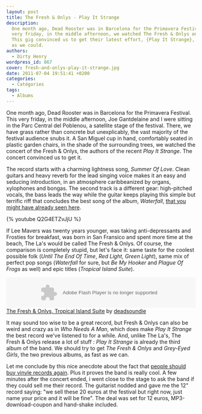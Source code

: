 ```yaml
---
layout: post
title: The Fresh & Onlys - Play It Strange
description:
  One month ago, Dead Rooster was in Barcelona for the Primavera Festival. This
  very friday, in the middle afternoon, we watched The Fresh & Onlys on stage.
  This gig convinced us to get their latest effort, {Play It Strange}, as soon
  as we could.
authors:
  - Dirty Henry
wordpress_id: 867
cover: fresh-and-onlys-play-it-strange.jpg
date: 2011-07-04 19:51:41 +0200
categories:
  - Catégories
tags:
  - Albums
---
```


One month ago, Dead Rooster was in Barcelona for the Primavera Festival. This
very friday, in the middle afternoon, Joe Gantdelaine and I were sitting in the
Parc Central del Poblenou, a satellite stage of the festival. There, we have
grass rather than concrete but unexplicably, the vast majority of the festival
audience snubs it. A San Miguel cup in hand, comfortably seated in plastic
garden chairs, in the shade of the surrounding trees, we watched the concert of
the Fresh & Onlys, the authors of the recent _Play It Strange_. The concert
convinced us to get it.

The record starts with a charming lightness song, _Summer Of Love_. Clean
guitars and heavy reverb for the lead singing voice makes it an easy and
seducing introduction, in an atmosphere caribbeanized by organs, xylophones and
bongas. The second track is a different gear: high-pitched vocals, the bass
leads the way while the guitar keeps playing this simple but terrific riff that
concludes the best song of the album, _Waterfall_,
[that you might have already seen here](706).

{% youtube Q2G4ETZvJjU %}

If Lee Mavers was twenty years younger, was taking anti-depressants and Frosties
for breakfast, was born in San Fransico and spent more time at the beach, The
La's would be called The Fresh & Onlys. Of course, the comparison is completely
stupid, but let's face it: same taste for the coolest possible folk (_Until The
End Of Time_, _Red Light, Green Light_), same mix of perfect pop songs
(_Waterfall_ for sure, but _Be My Hooker_ and _Plague Of Frogs_ as well) and
epic titles (_Tropical Island Suite_).

<object height="81" width="100%">
<param name="movie" value="http://player.soundcloud.com/player.swf?url=http%3A%2F%2Fapi.soundcloud.com%2Ftracks%2F14414392"></param>
<param name="allowscriptaccess" value="always"></param>
<embed allowscriptaccess="always" height="81" src="http://player.soundcloud.com/player.swf?url=http%3A%2F%2Fapi.soundcloud.com%2Ftracks%2F14414392" type="application/x-shockwave-flash" width="100%"></embed>
</object>
<span><a href="http://soundcloud.com/deadsoundie/04-tropical-island-suite">The
Fresh & Onlys, Tropical Island Suite</a> by
<a href="http://soundcloud.com/deadsoundie">deadsoundie</a></span>

It may sound too wise to be a great record, but Fresh & Onlys can also be weird
and crazy as in _Who Needs A Man_, which does make _Play It Strange_ the best
record we've listened to for a while. And, unlike The La's, The Fresh & Onlys
release a lot of stuff : _Play It Strange_ is already the third album of the
band. We should try to get _The Fresh & Onlys_ and _Grey-Eyed Girls_, the two
previous albums, as fast as we can.

Let me conclude by this nice anecdote about the fact that
[people should buy vinyle records again](849). Plus it proves the band is really
cool. A few minutes after the concert ended, i went close to the stage to ask
the band if they could sell me their record. The guitarist nodded and gave me
the 12" record saying: "we sell these 20 euros at the festival but right now,
just name your price and it will be fine". The deal was set for 12 euros,
MP3-download-coupon and hand-shake included.

